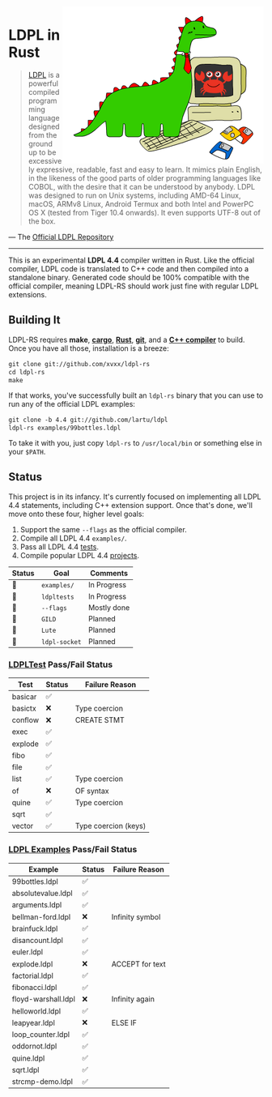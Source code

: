 <img src="img/ldpl-rs.png" alt="LDPL + Rust" align="right">

# LDPL in Rust

> [LDPL][ldpl] is a powerful compiled programming language designed
> from the ground up to be excessively expressive, readable, fast
> and easy to learn. It mimics plain English, in the likeness of the
> good parts of older programming languages like COBOL, with the
> desire that it can be understood by anybody. LDPL was designed to
> run on Unix systems, including AMD-64 Linux, macOS, ARMv8 Linux,
> Android Termux and both Intel and PowerPC OS X (tested from Tiger
> 10.4 onwards). It even supports UTF-8 out of the box.

— The [Official LDPL Repository][ldpl-repo]

---

This is an experimental **LDPL 4.4** compiler written in Rust. Like
the official compiler, LDPL code is translated to C++ code and then
compiled into a standalone binary. Generated code should be 100%
compatible with the official compiler, meaning LDPL-RS should work
just fine with regular LDPL extensions.

## Building It

LDPL-RS requires **make**, [**cargo**][rustup], [**Rust**][rustup],
[**git**][git], and a [**C++ compiler**][cpp-compiler] to build. Once
you have all those, installation is a breeze:

    git clone git://github.com/xvxx/ldpl-rs
    cd ldpl-rs
    make

If that works, you've successfully built an `ldpl-rs` binary that you
can use to run any of the official LDPL examples:

    git clone -b 4.4 git://github.com/lartu/ldpl
    ldpl-rs examples/99bottles.ldpl

To take it with you, just copy `ldpl-rs` to `/usr/local/bin` or
something else in your `$PATH`.

## Status

This project is in its infancy. It's currently focused on implementing
all LDPL 4.4 statements, including C++ extension support. Once that's
done, we'll move onto these four, higher level goals:

1. Support the same `--flags` as the official compiler.
2. Compile all LDPL 4.4 `examples/`.
3. Pass all LDPL 4.4 [tests][ldpltest].
4. Compile popular LDPL 4.4 [projects].

| **Status** | **Goal**      | **Comments** |
| ---------- | ------------- | ------------ |
| 👷         | `examples/`   | In Progress  |
| 👷         | `ldpltests`   | In Progress  |
| 👷         | `--flags`     | Mostly done  |
| 🚧         | `GILD`        | Planned      |
| 🚧         | `Lute`        | Planned      |
| 🚧         | `ldpl-socket` | Planned      |

### [LDPLTest][ldpltest] Pass/Fail Status

| **Test** | **Status** | **Failure Reason**   |
| -------- | ---------- | -------------------- |
| basicar  | ✅         |                      |
| basictx  | ❌         | Type coercion        |
| conflow  | ❌         | CREATE STMT          |
| exec     | ✅         |                      |
| explode  | ✅         |                      |
| fibo     | ✅         |                      |
| file     | ✅         |                      |
| list     | ✅         | Type coercion        |
| of       | ❌         | OF syntax            |
| quine    | ✅         | Type coercion        |
| sqrt     | ✅         |                      |
| vector   | ✅         | Type coercion (keys) |

### [LDPL Examples][examples] Pass/Fail Status

| **Example**         | **Status** | **Failure Reason** |
| ------------------- | ---------- | ------------------ |
| 99bottles.ldpl      | ✅         |                    |
| absolutevalue.ldpl  | ✅         |                    |
| arguments.ldpl      | ✅         |                    |
| bellman-ford.ldpl   | ❌         | Infinity symbol    |
| brainfuck.ldpl      | ✅         |                    |
| disancount.ldpl     | ✅         |                    |
| euler.ldpl          | ✅         |                    |
| explode.ldpl        | ❌         | ACCEPT for text    |
| factorial.ldpl      | ✅         |                    |
| fibonacci.ldpl      | ✅         |                    |
| floyd-warshall.ldpl | ❌         | Infinity again     |
| helloworld.ldpl     | ✅         |                    |
| leapyear.ldpl       | ❌         | ELSE IF            |
| loop_counter.ldpl   | ✅         |                    |
| oddornot.ldpl       | ✅         |                    |
| quine.ldpl          | ✅         |                    |
| sqrt.ldpl           | ✅         |                    |
| strcmp-demo.ldpl    | ✅         |                    |

[ldpl]: https://www.ldpl-lang.org/
[ldpl-repo]: https://www.ldpl-lang.org/
[ldpl-docs]: http://docs.ldpl-lang.org/
[pest]: https://pest.rs/
[rustup]: http://rustup.rs/
[git]: https://git-scm.com/book/en/v2/Getting-Started-Installing-Git
[cpp-compiler]: https://gcc.gnu.org/install/
[ldpltest]: https://github.com/Lartu/ldpltest
[projects]: https://www.ldpl-lang.org/projects.html
[gild]: https://github.com/xvxx/gild
[lute]: https://github.com/lartu/lute
[ldpl-socket]: https://github.com/xvxx/ldpl-socket
[examples]: https://github.com/Lartu/ldpl/tree/4.4/examples
